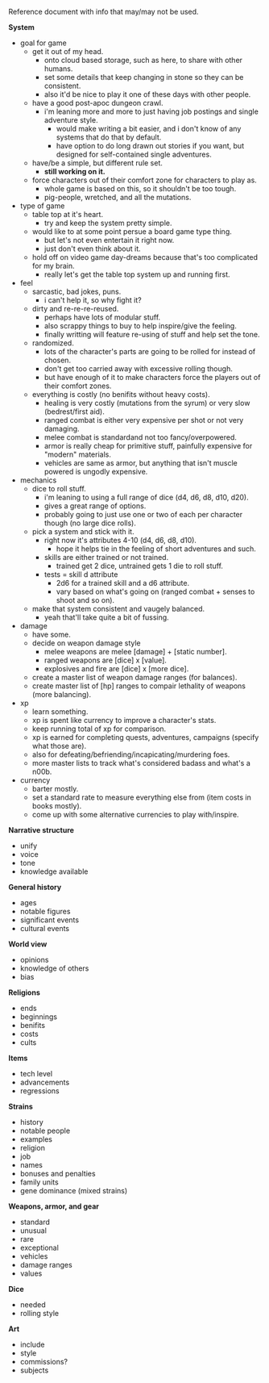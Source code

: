 Reference document with info that may/may not be used.

**System**
  * goal for game
    * get it out of my head.
      * onto cloud based storage, such as here, to share with other humans.
      * set some details that keep changing in stone so they can be consistent.
      * also it'd be nice to play it one of these days with other people.
    * have a good post-apoc dungeon crawl.
      * i'm leaning more and more to just having job postings and single adventure style.
        * would make writing a bit easier, and i don't know of any systems that do that by default.
        * have option to do long drawn out stories if you want, but designed for self-contained single adventures.
    * have/be a simple, but different rule set.
      * **still working on it.**
    * force characters out of their comfort zone for characters to play as.
      * whole game is based on this, so it shouldn't be too tough.
      * pig-people, wretched, and all the mutations.
  * type of game
    * table top at it's heart.
       * try and keep the system pretty simple.
    * would like to at some point persue a board game type thing.
      * but let's not even entertain it right now.
      * just don't even think about it.
    * hold off on video game day-dreams because that's too complicated for my brain.
      * really let's get the table top system up and running first.
  * feel
    * sarcastic, bad jokes, puns.
      * i can't help it, so why fight it?
    * dirty and re-re-re-reused.
      * perhaps have  lots of modular stuff.
      * also scrappy things to buy to help inspire/give the feeling.
      * finally writting will feature re-using of stuff and help set the tone.
    * randomized.
      * lots of the character's parts are going to be rolled for instead of chosen.
      * don't get too carried away with excessive rolling though.
      * but have enough of it to make characters force the players out of their comfort zones.
    * everything is costly (no benifits without heavy costs).
      * healing is very costly (mutations from the syrum) or very slow (bedrest/first aid).
      * ranged combat is either very expensive per shot or not very damaging.
      * melee combat is standardand not too fancy/overpowered.
      * armor is really cheap for primitive stuff, painfully expensive for "modern" materials.
      * vehicles are same as armor, but anything that isn't muscle powered is ungodly expensive.
  * mechanics
    * dice to roll stuff.
      * i'm leaning to using a full range of dice (d4, d6, d8, d10, d20).
      * gives a great range of options.
      * probably going to just use one or two of each per character though (no large dice rolls).
    * pick a system and stick with it.
      * right now it's attributes 4-10 (d4, d6, d8, d10).
        * hope it helps tie in the feeling of short adventures and such.
      * skills are either trained or not trained.
        * trained get 2 dice, untrained gets 1 die to roll stuff.
      * tests = skill d attribute
        * 2d6 for a trained skill and a d6 attribute.
        * vary based on what's going on (ranged combat + senses to shoot and so on).
    * make that system consistent and vaugely balanced.
      * yeah that'll take quite a bit of fussing.
  * damage
    * have some.
    * decide on weapon damage style
      * melee weapons are melee [damage] + [static number].
      * ranged weapons are [dice] x [value].
      * explosives and fire are [dice] x [more dice].
    * create a master list of weapon damage ranges (for balances).
    * create master list of [hp] ranges to compair lethality of weapons (more balancing).
  * xp
    * learn something.
    * xp is spent like currency to improve a character's stats.
    * keep running total of xp for comparison.
    * xp is earned for completing quests, adventures, campaigns (specify what those are).
    * also for defeating/befriending/incapicating/murdering foes.
    * more master lists to track what's considered badass and what's a n00b.
  * currency
    * barter mostly.
    * set a standard rate to measure everything else from (item costs in books mostly).
    * come up with some alternative currencies to play with/inspire.
  
**Narrative structure**
  * unify
  * voice
  * tone
  * knowledge available

**General history**
  * ages
  * notable figures
  * significant events
  * cultural events
  
**World view**
  * opinions
  * knowledge of others
  * bias

**Religions**
  * ends
  * beginnings
  * benifits
  * costs
  * cults

**Items**
  * tech level
  * advancements
  * regressions

**Strains**
  * history
  * notable people
  * examples
  * religion
  * job
  * names 
  * bonuses and penalties
  * family units
  * gene dominance (mixed strains)
  
**Weapons, armor, and gear**
  * standard
  * unusual
  * rare
  * exceptional
  * vehicles
  * damage ranges
  * values
  

**Dice**
  * needed
  * rolling style
  
**Art**
  * include
  * style
  * commissions?
  * subjects
